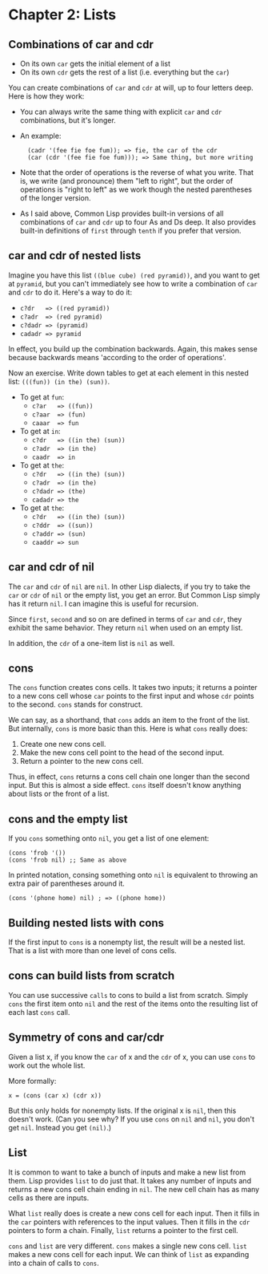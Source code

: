 # Chapter 2: Lists

## Combinations of car and cdr

+ On its own `car` gets the initial element of a list
+ On its own `cdr` gets the rest of a list (i.e. everything but the `car`)

You can create combinations of `car` and `cdr` at will, up to four letters
deep. Here is how they work:

+ You can always write the same thing with explicit `car` and `cdr`
  combinations, but it's longer.
+ An example:

        (cadr '(fee fie foe fum)); => fie, the car of the cdr
        (car (cdr '(fee fie foe fum))); => Same thing, but more writing

+ Note that the order of operations is the reverse of what you write. That
  is, we write (and pronounce) them "left to right", but the order of
  operations is "right to left" as we work though the nested parentheses of
  the longer version.
+ As I said above, Common Lisp provides built-in versions of all
  combinations of `car` and `cdr` up to four As and Ds deep. It also
  provides built-in definitions of `first` through `tenth` if you prefer
  that version.

## car and cdr of nested lists

Imagine you have this list `((blue cube) (red pyramid))`, and you want to
get at `pyramid`, but you can't immediately see how to write a combination
of `car` and `cdr` to do it. Here's a way to do it:

+ `c?dr   => ((red pyramid))`
+ `c?adr  => (red pyramid)`
+ `c?dadr => (pyramid)`
+ `cadadr => pyramid`

In effect, you build up the combination backwards. Again, this makes sense
because backwards means 'according to the order of operations'.

Now an exercise. Write down tables to get at each element in this nested
list: `(((fun)) (in the) (sun))`.

+ To get at `fun`:
    + `c?ar   => ((fun))`
    + `c?aar  => (fun)`
    + `caaar  => fun`
+ To get at `in`:
    + `c?dr   => ((in the) (sun))`
    + `c?adr  => (in the)`
    + `caadr  => in`
+ To get at `the`:
    + `c?dr   => ((in the) (sun))`
    + `c?adr  => (in the)`
    + `c?dadr => (the)`
    + `cadadr => the`
+ To get at `the`:
    + `c?dr   => ((in the) (sun))`
    + `c?ddr  => ((sun))`
    + `c?addr => (sun)`
    + `caaddr => sun`

## car and cdr of nil

The `car` and `cdr` of `nil` are `nil`. In other Lisp dialects, if you try
to take the `car` or `cdr` of `nil` or the empty list, you get an error.
But Common Lisp simply has it return `nil`. I can imagine this is useful
for recursion.

Since `first`, `second` and so on are defined in terms of `car` and `cdr`,
they exhibit the same behavior. They return `nil` when used on an empty
list.

In addition, the `cdr` of a one-item list is `nil` as well.

## cons

The `cons` function creates cons cells. It takes two inputs; it returns
a pointer to a new cons cell whose `car` points to the first input and
whose `cdr` points to the second. `cons` stands for construct.

We can say, as a shorthand, that `cons` adds an item to the front of the
list. But internally, `cons` is more basic than this. Here is what `cons`
really does:

1. Create one new cons cell.
1. Make the new cons cell point to the head of the second input.
1. Return a pointer to the new cons cell.

Thus, in effect, `cons` returns a cons cell chain one longer than the
second input. But this is almost a side effect. `cons` itself doesn't know
anything about lists or the front of a list.

## cons and the empty list

If you `cons` something onto `nil`, you get a list of one element:

    (cons 'frob '())
    (cons 'frob nil) ;; Same as above

In printed notation, consing something onto `nil` is equivalent to throwing
an extra pair of parentheses around it.

    (cons '(phone home) nil) ; => ((phone home))

## Building nested lists with cons

If the first input to `cons` is a nonempty list, the result will be
a nested list. That is a list with more than one level of cons cells.

## cons can build lists from scratch

You can use successive `calls` to cons to build a list from scratch. Simply
`cons` the first item onto `nil` and the rest of the items onto the
resulting list of each last `cons` call.

## Symmetry of cons and car/cdr

Given a list x, if you know the `car` of x and the `cdr` of x, you can use
`cons` to work out the whole list.

More formally:

    x = (cons (car x) (cdr x))

But this only holds for nonempty lists. If the original x is `nil`, then
this doesn't work. (Can you see why? If you use `cons` on `nil` and `nil`,
you don't get `nil`. Instead you get `(nil)`.)

## List

It is common to want to take a bunch of inputs and make a new list from
them. Lisp provides `list` to do just that. It takes any number of inputs
and returns a new cons cell chain ending in `nil`. The new cell chain has
as many cells as there are inputs.

What `list` really does is create a new cons cell for each input. Then it
fills in the `car` pointers with references to the input values. Then it
fills in the `cdr` pointers to form a chain. Finally, `list` returns
a pointer to the first cell.

`cons` and `list` are very different. `cons` makes a single new cons cell.
`list` makes a new cons cell for each input. We can think of `list` as
expanding into a chain of calls to `cons`.
